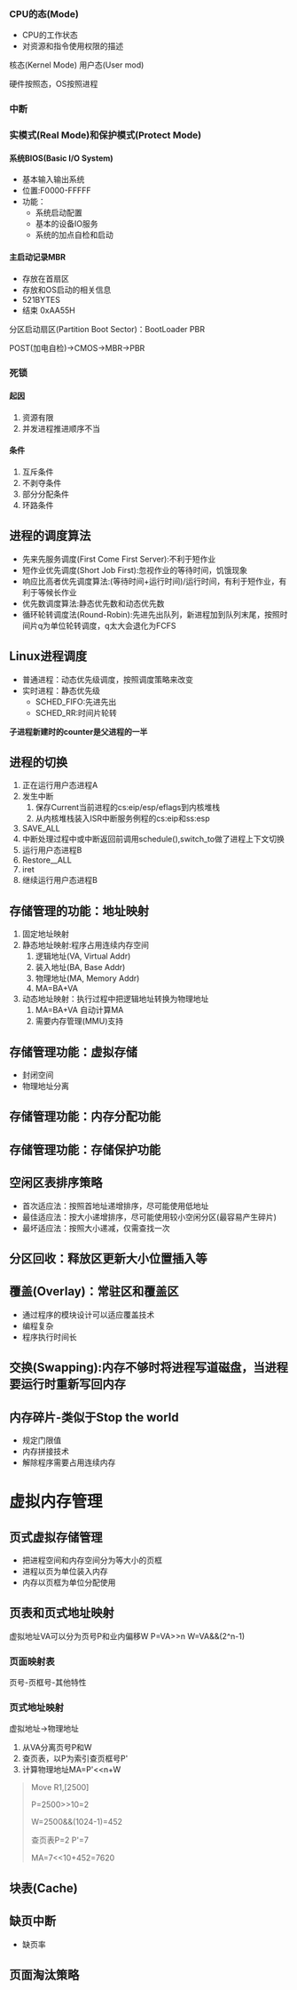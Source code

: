 ### CPU的态(Mode)
* CPU的工作状态
* 对资源和指令使用权限的描述

核态(Kernel Mode)
用户态(User mod)

硬件按照态，OS按照进程

### 中断

### 实模式(Real Mode)和保护模式(Protect Mode)

#### 系统BIOS(Basic I/O System)
* 基本输入输出系统
* 位置:F0000-FFFFF
* 功能：
  * 系统启动配置
  * 基本的设备IO服务
  * 系统的加点自检和启动

#### 主启动记录MBR
* 存放在首扇区
* 存放和OS启动的相关信息
* 521BYTES
* 结束 0xAA55H

分区启动扇区(Partition Boot Sector)：BootLoader PBR

POST(加电自检)->CMOS->MBR->PBR

### 死锁
#### 起因
1. 资源有限
2. 并发进程推进顺序不当

#### 条件
1. 互斥条件
2. 不剥夺条件
3. 部分分配条件
4. 环路条件

## 进程的调度算法
* 先来先服务调度(First Come First Server):不利于短作业
* 短作业优先调度(Short Job First):忽视作业的等待时间，饥饿现象
* 响应比高者优先调度算法:(等待时间+运行时间)/运行时间，有利于短作业，有利于等候长作业
* 优先数调度算法:静态优先数和动态优先数
* 循环轮转调度法(Round-Robin):先进先出队列，新进程加到队列末尾，按照时间片q为单位轮转调度，q太大会退化为FCFS

## Linux进程调度
* 普通进程：动态优先级调度，按照调度策略来改变
* 实时进程：静态优先级
  * SCHED_FIFO:先进先出
  * SCHED_RR:时间片轮转

__子进程新建时的counter是父进程的一半__

## 进程的切换
1. 正在运行用户态进程A
2. 发生中断
   1. 保存Current当前进程的cs:eip/esp/eflags到内核堆栈
   2. 从内核堆栈装入ISR中断服务例程的cs:eip和ss:esp
3. SAVE_ALL
4. 中断处理过程中或中断返回前调用schedule(),switch_to做了进程上下文切换
5. 运行用户态进程B
6. Restore__ALL
7. iret
8. 继续运行用户态进程B

## 存储管理的功能：地址映射
1. 固定地址映射
2. 静态地址映射:程序占用连续内存空间
   1. 逻辑地址(VA, Virtual Addr)
   2. 装入地址(BA, Base Addr)
   3. 物理地址(MA, Memory Addr)
   4. MA=BA+VA
3. 动态地址映射：执行过程中把逻辑地址转换为物理地址
   1. MA=BA+VA 自动计算MA
   2. 需要内存管理(MMU)支持

## 存储管理功能：虚拟存储
* 封闭空间
* 物理地址分离

## 存储管理功能：内存分配功能
## 存储管理功能：存储保护功能

## 空闲区表排序策略
* 首次适应法：按照首地址递增排序，尽可能使用低地址
* 最佳适应法：按大小递增排序，尽可能使用较小空闲分区(最容易产生碎片)
* 最坏适应法：按照大小递减，仅需查找一次

## 分区回收：释放区更新大小位置插入等

## 覆盖(Overlay)：常驻区和覆盖区
* 通过程序的模块设计可以适应覆盖技术
* 编程复杂
* 程序执行时间长

## 交换(Swapping):内存不够时将进程写道磁盘，当进程要运行时重新写回内存

## 内存碎片-类似于Stop the world
* 规定门限值
* 内存拼接技术
* 解除程序需要占用连续内存

# 虚拟内存管理
## 页式虚拟存储管理
* 把进程空间和内存空间分为等大小的页框
* 进程以页为单位装入内存
* 内存以页框为单位分配使用

## 页表和页式地址映射
虚拟地址VA可以分为页号P和业内偏移W
P=VA>>n
W=VA&&(2^n-1)
### 页面映射表
页号-页框号-其他特性
### 页式地址映射
虚拟地址->物理地址
1. 从VA分离页号P和W
2. 查页表，以P为索引查页框号P'
3. 计算物理地址MA=P'<<n+W
> Move R1,[2500]
> 
> P=2500>>10=2 
> 
> W=2500&&(1024-1)=452
> 
> 查页表P=2 P'=7
> 
> MA=7<<10+452=7620

## 块表(Cache)

## 缺页中断
* 缺页率

## 页面淘汰策略
